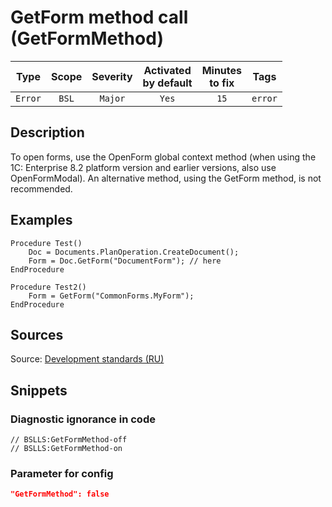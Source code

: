 # GetForm method call (GetFormMethod)

|  Type   | Scope | Severity |    Activated<br>by default    |    Minutes<br>to fix    |  Tags   |
|:-------:|:-----:|:--------:|:-----------------------------:|:-----------------------:|:-------:|
| `Error` | `BSL` | `Major`  |             `Yes`             |          `15`           | `error` |

<!-- Блоки выше заполняются автоматически, не трогать -->
## Description
<!-- Описание диагностики заполняется вручную. Необходимо понятным языком описать смысл и схему работу -->

To open forms, use the OpenForm global context method (when using the 1C: Enterprise 8.2 platform version and earlier versions, also use OpenFormModal). An alternative method, using the GetForm method, is not recommended.

## Examples
<!-- В данном разделе приводятся примеры, на которые диагностика срабатывает, а также можно привести пример, как можно исправить ситуацию -->

```bsl
Procedure Test()
    Doc = Documents.PlanOperation.CreateDocument();
    Form = Doc.GetForm("DocumentForm"); // here
EndProcedure
```

```bsl
Procedure Test2()
    Form = GetForm("CommonForms.MyForm");
EndProcedure
```

## Sources
<!-- Необходимо указывать ссылки на все источники, из которых почерпнута информация для создания диагностики -->

Source: [Development standards (RU)](https://its.1c.ru/db/v8std/content/404/hdoc)

## Snippets

<!-- Блоки ниже заполняются автоматически, не трогать -->
### Diagnostic ignorance in code

```bsl
// BSLLS:GetFormMethod-off
// BSLLS:GetFormMethod-on
```

### Parameter for config

```json
"GetFormMethod": false
```
